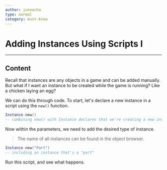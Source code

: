 ```yaml
---
author: junoocha
type: normal
category: must-know
---
```


# Adding Instances Using Scripts I

---

## Content

Recall that instances are any objects in a game and can be added manually. But what if I want an instance to be created while the game is running? Like a chicken laying an egg? 

We can do this through code. To start, let's declare a new instance in a script using the `new()` function. 

```lua
Instance.new()
-- combining new() with Instance declares that we're creating a new instance.
```

Now within the parameters, we need to add the desired type of instance.

> The name of all instances can be found in the object browser.

```lua
Instance.new("Part")
-- including an instance that's a "part"
```

Run this script, and see what happens.
